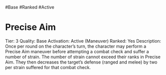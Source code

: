#Base 
#Ranked 
#Active 

# Precise Aim
Tier: 3
Quality: Base
Activation: Active (Maneuver)
Ranked: Yes
Description: Once per round on the character’s turn, the character may perform a Precise Aim maneuver before attempting a combat check and suffer a number of strain. The number of strain cannot exceed their ranks in Precise Aim. They then decreases the target’s defense (ranged and melee) by two per strain suffered for that combat check.